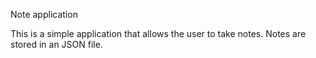 Note application

This is a simple application that allows the user to take notes.
Notes are stored in an JSON file.

